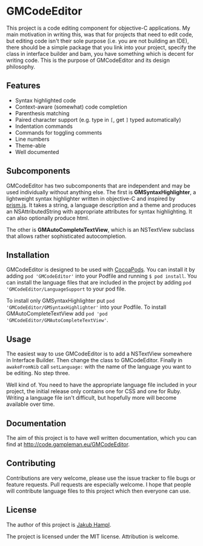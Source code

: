 # GMCodeEditor

This project is a code editing component for objective-C applications. My main motivation in writing this, was that for projects that need to edit code, but editing code isn't their sole purpose (i.e. you are not building an IDE), there should be a simple package that you link into your project, specify the class in interface builder and bam, you have something which is decent for writing code. This is the purpose of GMCodeEditor and its design philosophy.

## Features

- Syntax highlighted code
- Context-aware (somewhat) code completion
- Parenthesis matching
- Paired character support (e.g. type in `[`, get `]` typed automatically)
- Indentation commands
- Commands for toggling comments
- Line numbers
- Theme-able
- Well documented

## Subcomponents

GMCodeEditor has two subcomponents that are independent and may be used individually without anything else. The first is **GMSyntaxHighlighter**, a lightweight syntax highlighter written in objective-C and inspired by [prism.js](http://prismjs.com). It takes a string, a language description  and a theme and produces an NSAttributedString with appropriate attributes for syntax highlighting. It can also optionally produce html.

The other is **GMAutoCompleteTextView**, which is an NSTextView subclass that allows rather sophisticated autocompletion.

## Installation

GMCodeEditor is designed to be used with [CocoaPods](http://cocoapods.org). You can install it by adding `pod 'GMCodeEditor'` into your Podfile and running `$ pod install`. You can install the language files that are included in the project by adding `pod 'GMCodeEditor/LanguageSupport` to your pod file.

To install only GMSyntaxHighlighter put `pod 'GMCodeEditor/GMSyntaxHighlighter'` into your Podfile. To install GMAutoCompleteTextView add `pod 'pod 'GMCodeEditor/GMAutoCompleteTextView'`.

## Usage

The easiest way to use GMCodeEditor is to add a NSTextView somewhere in Interface Builder. Then change the class to GMCodeEditor. Finally in `awakeFromNib` call `setLanguage:` with the name of the language you want to be editing. No step three.

Well kind of. You need to have the appropriate language file included in your project, the initial release only contains one for CSS and one for Ruby. Writing a language file isn't difficult, but hopefully more will become available over time.

## Documentation

The aim of this project is to have well written documentation, which you can find at http://code.gampleman.eu/GMCodeEditor.

## Contributing

Contributions are very welcome, please use the issue tracker to file bugs or feature requests. Pull requests are especially welcome. I hope that people will contribute language files to this project which then everyone can use.

## License

The author of this project is [Jakub Hampl](http://gampleman.eu). 

The project is licensed under the MIT license. Attribution is welcome.